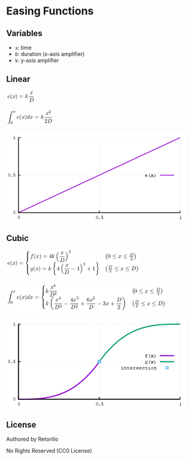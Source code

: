 # Easing Functions

## Variables

- `x`: time
- `D`: duration (x-axis amplifier)
- `k`: y-axis amplifier

## Linear

![linear formula](linear_formula.png)

![linear formula integral](linear_formula_int.png)

![linear graph](linear.png)

## Cubic

![cubic formula](cubic_formula.png)

![cubic formula integral](cubic_formula_int.png)

![cubic graph](cubic.png)


## License

Authored by Retorillo

No Rights Reserved (CC0 License)
